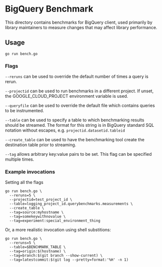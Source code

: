# BigQuery Benchmark
This directory contains benchmarks for BigQuery client, used primarily by library maintainers to measure changes that may affect library performance.


## Usage
`go run bench.go`

### Flags
`--reruns` can be used to override the default number of times a query is rerun.

`--projectid` can be used to run benchmarks in a different project.  If unset, the GOOGLE_CLOUD_PROJECT
 environment variable is used.

`--queryfile` can be used to override the default file which contains queries to be instrumented.

`--table` can be used to specify a table to which benchmarking results should be streamed.  The format for this string is in BigQuery standard SQL notation without escapes, e.g. `projectid.datasetid.tableid`

`--create_table` can be used to have the benchmarking tool create the destination table prior to streaming.

`--tag` allows arbitrary key:value pairs to be set.  This flag can be specified multiple times.


### Example invocations

Setting all the flags
```
go run bench.go \
  --reruns=5 \
  --projectid=test_project_id \
  --table=logging_project_id.querybenchmarks.measurements \
  --create_table \
  --tag=source:myhostname \
  --tag=somekeywithnovalue \
  --tag=experiment:special_environment_thing
```

Or, a more realistic invocation using shell substitions:
```
go run bench.go \
  --reruns=5 \
  --table=$BENCHMARK_TABLE \
  --tag=origin:$(hostname) \
  --tag=branch:$(git branch --show-current) \
  --tag=latestcommit:$(git log --pretty=format:'%H' -n 1)
```